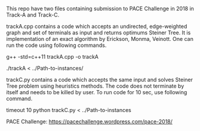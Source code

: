 This repo have two files containing submission to PACE Challenge in 2018 in Track-A and Track-C.

trackA.cpp contains a code which accepts an undirected, edge-weighted graph and set of terminals as input and returns optimums Steiner Tree. It is implementation of an exact algorithm by Erickson, Monma, Veinott. One can run the code using following commands.

g++ -std=c++11 trackA.cpp -o trackA

./trackA < ../Path-to-instances/


trackC.py contains a code which accepts the same input and solves Steiner Tree problem using heuristics methods. The code does not terminate by itself and needs to be killed by user. To run code for 10 sec, use following command. 

timeout 10 python trackC.py < ../Path-to-instances


PACE Challenge: https://pacechallenge.wordpress.com/pace-2018/
